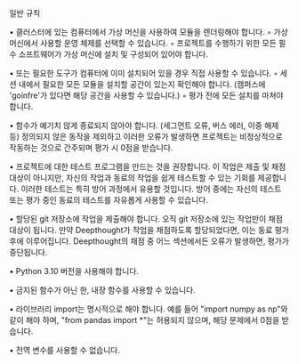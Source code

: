 
일반 규칙

• 클러스터에 있는 컴퓨터에서 가상 머신을 사용하여 모듈을 렌더링해야 합니다. ◦ 가상 머신에서 사용할 운영 체제를 선택할 수 있습니다. ◦ 프로젝트를 수행하기 위한 모든 필수 소프트웨어가 가상 머신에 설치 및 구성되어 있어야 합니다.

• 또는 필요한 도구가 컴퓨터에 이미 설치되어 있을 경우 직접 사용할 수 있습니다. ◦ 세션 내에서 필요한 모든 모듈을 설치할 공간이 있는지 확인해야 합니다. (캠퍼스에 'goinfre'가 있다면 해당 공간을 사용할 수 있습니다.) ◦ 평가 전에 모든 설치를 마쳐야 합니다.

• 함수가 예기치 않게 종료되지 않아야 합니다. (세그먼트 오류, 버스 에러, 이중 해제 등) 정의되지 않은 동작을 제외하고 이러한 오류가 발생하면 프로젝트는 비정상적으로 작동하는 것으로 간주되며 평가 시 0점을 받습니다.

• 프로젝트에 대한 테스트 프로그램을 만드는 것을 권장합니다. 이 작업은 제출 및 채점 대상이 아니지만, 자신의 작업과 동료의 작업을 쉽게 테스트할 수 있는 기회를 제공합니다. 이러한 테스트는 특히 방어 과정에서 유용할 것입니다. 방어 중에는 자신의 테스트 또는 평가 중인 동료의 테스트를 자유롭게 사용할 수 있습니다.

• 할당된 git 저장소에 작업을 제출해야 합니다. 오직 git 저장소에 있는 작업만이 채점 대상이 됩니다. 만약 Deepthought가 작업을 채점하도록 할당되었다면, 이는 동료 평가 후에 이루어집니다. Deepthought의 채점 중 어느 섹션에서든 오류가 발생하면, 평가가 중단됩니다.

• Python 3.10 버전을 사용해야 합니다.

• 금지된 함수가 아닌 한, 내장 함수를 사용할 수 있습니다.

• 라이브러리 import는 명시적으로 해야 합니다. 예를 들어 "import numpy as np"와 같이 해야 하며, "from pandas import *"는 허용되지 않으며, 해당 문제에서 0점을 받습니다.

• 전역 변수를 사용할 수 없습니다.

